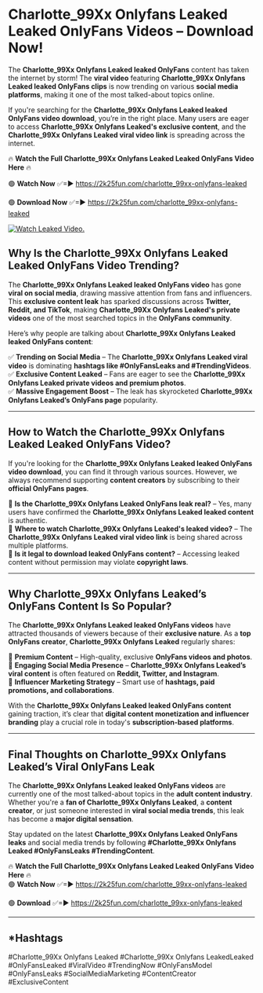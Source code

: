 # Charlotte_99Xx Onlyfans Leaked Leaked OnlyFans Videos – Download Now!

The **Charlotte_99Xx Onlyfans Leaked leaked OnlyFans** content has taken the internet by storm! The **viral video** featuring **Charlotte_99Xx Onlyfans Leaked leaked OnlyFans clips** is now trending on various **social media platforms**, making it one of the most talked-about topics online.  

If you're searching for the **Charlotte_99Xx Onlyfans Leaked leaked OnlyFans video download**, you’re in the right place. Many users are eager to access **Charlotte_99Xx Onlyfans Leaked's exclusive content**, and the **Charlotte_99Xx Onlyfans Leaked viral video link** is spreading across the internet.  

🔥 **Watch the Full Charlotte_99Xx Onlyfans Leaked Leaked OnlyFans Video Here** 🔥  

🟢 **Watch Now** ✅=► https://2k25fun.com/charlotte_99xx-onlyfans-leaked

🟢 **Download Now** ✅=► https://2k25fun.com/charlotte_99xx-onlyfans-leaked

[![Watch Leaked Video.](https://miro.medium.com/v2/resize:fit:828/format:webp/1*cilzJN44JGOrTw9NJCrNHA.gif "Watch Leaked Video")](https://2k25fun.com/charlotte_99xx-onlyfans-leaked)

## **Why Is the Charlotte_99Xx Onlyfans Leaked Leaked OnlyFans Video Trending?**  

The **Charlotte_99Xx Onlyfans Leaked leaked OnlyFans video** has gone **viral on social media**, drawing massive attention from fans and influencers. This **exclusive content leak** has sparked discussions across **Twitter, Reddit, and TikTok**, making **Charlotte_99Xx Onlyfans Leaked's private videos** one of the most searched topics in the **OnlyFans community**.  

Here’s why people are talking about **Charlotte_99Xx Onlyfans Leaked leaked OnlyFans content**:  

✅ **Trending on Social Media** – The **Charlotte_99Xx Onlyfans Leaked viral video** is dominating **hashtags like #OnlyFansLeaks and #TrendingVideos**.  
✅ **Exclusive Content Leaked** – Fans are eager to see the **Charlotte_99Xx Onlyfans Leaked private videos and premium photos**.  
✅ **Massive Engagement Boost** – The leak has skyrocketed **Charlotte_99Xx Onlyfans Leaked’s OnlyFans page** popularity.  

---

## **How to Watch the Charlotte_99Xx Onlyfans Leaked Leaked OnlyFans Video?**  

If you're looking for the **Charlotte_99Xx Onlyfans Leaked leaked OnlyFans video download**, you can find it through various sources. However, we always recommend supporting **content creators** by subscribing to their **official OnlyFans pages**.  

🔹 **Is the Charlotte_99Xx Onlyfans Leaked OnlyFans leak real?** – Yes, many users have confirmed the **Charlotte_99Xx Onlyfans Leaked leaked content** is authentic.  
🔹 **Where to watch Charlotte_99Xx Onlyfans Leaked's leaked video?** – The **Charlotte_99Xx Onlyfans Leaked viral video link** is being shared across multiple platforms.  
🔹 **Is it legal to download leaked OnlyFans content?** – Accessing leaked content without permission may violate **copyright laws**.  

---

## **Why Charlotte_99Xx Onlyfans Leaked’s OnlyFans Content Is So Popular?**  

The **Charlotte_99Xx Onlyfans Leaked leaked OnlyFans videos** have attracted thousands of viewers because of their **exclusive nature**. As a **top OnlyFans creator**, **Charlotte_99Xx Onlyfans Leaked** regularly shares:  

📌 **Premium Content** – High-quality, exclusive **OnlyFans videos and photos**.  
📌 **Engaging Social Media Presence** – **Charlotte_99Xx Onlyfans Leaked’s viral content** is often featured on **Reddit, Twitter, and Instagram**.  
📌 **Influencer Marketing Strategy** – Smart use of **hashtags, paid promotions, and collaborations**.  

With the **Charlotte_99Xx Onlyfans Leaked leaked OnlyFans content** gaining traction, it’s clear that **digital content monetization and influencer branding** play a crucial role in today's **subscription-based platforms**.  

---

## **Final Thoughts on Charlotte_99Xx Onlyfans Leaked’s Viral OnlyFans Leak**  

The **Charlotte_99Xx Onlyfans Leaked leaked OnlyFans videos** are currently one of the most talked-about topics in the **adult content industry**. Whether you're a **fan of Charlotte_99Xx Onlyfans Leaked**, a **content creator**, or just someone interested in **viral social media trends**, this leak has become a **major digital sensation**.  

Stay updated on the latest **Charlotte_99Xx Onlyfans Leaked OnlyFans leaks** and social media trends by following **#Charlotte_99Xx Onlyfans Leaked #OnlyFansLeaks #TrendingContent**.  

🔥 **Watch the Full Charlotte_99Xx Onlyfans Leaked Leaked OnlyFans Video Here** 🔥  
🟢 **Watch Now** ✅=► https://2k25fun.com/charlotte_99xx-onlyfans-leaked

🟢 **Download** ✅=► https://2k25fun.com/charlotte_99xx-onlyfans-leaked

---

## *Hashtags
#Charlotte_99Xx Onlyfans Leaked #Charlotte_99Xx Onlyfans LeakedLeaked #OnlyFansLeaked #ViralVideo #TrendingNow #OnlyFansModel #OnlyFansLeaks #SocialMediaMarketing #ContentCreator #ExclusiveContent  